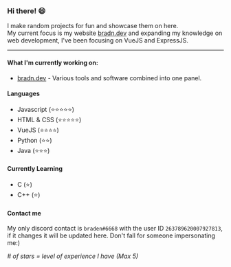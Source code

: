 ### Hi there! :smile:

I make random projects for fun and showcase them on here.<br />
My current focus is my website [bradn.dev](https://bradn.dev/) and expanding my knowledge on web development, I've been focusing on VueJS and ExpressJS.
___

#### What I'm currently working on:
* [bradn.dev](https://bradn.dev/) - Various tools and software combined into one panel.

#### Languages 
* Javascript (:star::star::star::star::star:)
* HTML & CSS (:star::star::star::star::star:)
* VueJS (:star::star::star::star:)
* Python (:star::star:)
* Java (:star::star::star:)

#### Currently Learning
* C (:star:)
* C++ (:star:)

#### Contact me
My only discord contact is `braden#6668` with the user ID `263789620007927813`, if it changes it will be updated here. Don't fall for someone impersonating me:)

*# of stars = level of experience I have (Max 5)*
